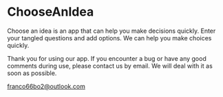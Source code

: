 # ChooseAnIdea
Choose an idea is an app that can help you make decisions quickly. Enter your tangled questions and add options. We can help you make choices quickly.

Thank you for using our app. If you encounter a bug or have any good comments during use, please contact us by email. We will deal with it as soon as possible.

franco66bo2@outlook.com
